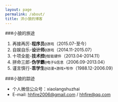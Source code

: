 ```yaml
---
layout: page
permalink: /about/
title: 洪小狼的博客
---
```


###小狼的旅途
1. 再接再厉-**程序员**`@游戏`（2015.07-至今）
1. 自娱自乐-**设计师**`@游戏`（2014.11-2015.07）
1. 十项全能-**技术控**`@智能硬件`（2013.04-2014.11）
1. 拼命三郎-**伪学霸**`@电子&信息`（2006.09-2013.04）
1. 谨言慎行-**乖学生**`@动漫+游戏+写作`（1988.12-2006.09）
 
###小狼的踪迹
+ 个人微信公众号：xiaolangshuzhai
+ E-mail: hhfire2006@gmail.com / hhfire@qq.com
